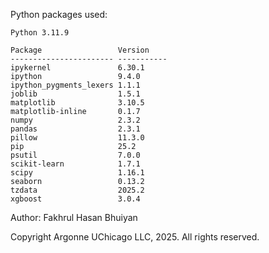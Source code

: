 Python packages used:

`Python 3.11.9`

```
Package                 Version
----------------------- -----------
ipykernel               6.30.1
ipython                 9.4.0
ipython_pygments_lexers 1.1.1
joblib                  1.5.1
matplotlib              3.10.5
matplotlib-inline       0.1.7
numpy                   2.3.2
pandas                  2.3.1
pillow                  11.3.0
pip                     25.2
psutil                  7.0.0
scikit-learn            1.7.1
scipy                   1.16.1
seaborn                 0.13.2
tzdata                  2025.2
xgboost                 3.0.4
```

Author: Fakhrul Hasan Bhuiyan

Copyright Argonne UChicago LLC, 2025. All rights reserved.
